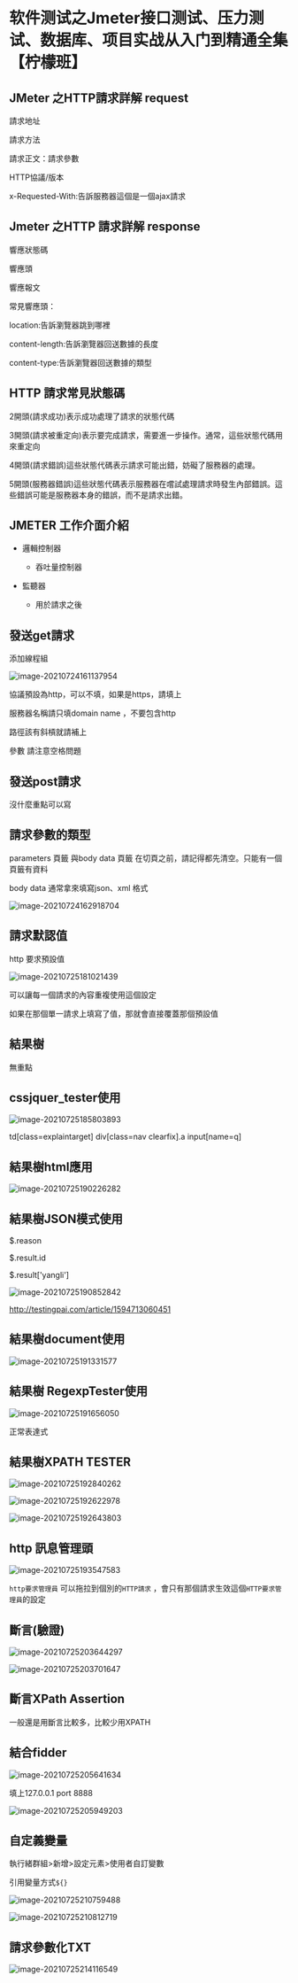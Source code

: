 





# 软件测试之Jmeter接口测试、压力测试、数据库、项目实战从入门到精通全集【柠檬班】





## JMeter 之HTTP請求詳解 request



請求地址

請求方法

請求正文：請求參數

HTTP協議/版本



x-Requested-With:告訴服務器這個是一個ajax請求





## Jmeter 之HTTP 請求詳解 response



響應狀態碼

響應頭

響應報文

 

常見響應頭：

location:告訴瀏覽器跳到哪裡

content-length:告訴瀏覽器回送數據的長度

content-type:告訴瀏覽器回送數據的類型





## HTTP 請求常見狀態碼

2開頭(請求成功)表示成功處理了請求的狀態代碼

3開頭(請求被重定向)表示要完成請求，需要進一步操作。通常，這些狀態代碼用來重定向

4開頭(請求錯誤)這些狀態代碼表示請求可能出錯，妨礙了服務器的處理。

5開頭(服務器錯誤)這些狀態代碼表示服務器在嚐試處理請求時發生內部錯誤。這些錯誤可能是服務器本身的錯誤，而不是請求出錯。



## JMETER 工作介面介紹

- 邏輯控制器
  - 吞吐量控制器



- 監聽器
  - 用於請求之後





## 發送get請求

添加線程組



![image-20210724161137954](https://i.imgur.com/DUHNuzM.png)

協議預設為http，可以不填，如果是https，請填上

服務器名稱請只填domain name ，不要包含http

路徑該有斜槓就請補上

參數 請注意空格問題



## 發送post請求

沒什麼重點可以寫



## 請求參數的類型

parameters 頁籤 與body data 頁籤 在切頁之前，請記得都先清空。只能有一個頁籤有資料



body data 通常拿來填寫json、xml 格式

![image-20210724162918704](https://i.imgur.com/eYzwiCa.png)

## 請求默認值



http 要求預設值

![image-20210725181021439](https://i.imgur.com/hXhRgVU.png)

可以讓每一個請求的內容重複使用這個設定

如果在那個單一請求上填寫了值，那就會直接覆蓋那個預設值





## 結果樹

無重點



## cssjquer_tester使用

![image-20210725185803893](https://i.imgur.com/4oNod5C.png)



td[class=explaintarget]
div[class=nav clearfix].a
input[name=q]





## 結果樹html應用

![image-20210725190226282](https://i.imgur.com/v5h2nxK.png)





## 結果樹JSON模式使用

$.reason

$.result.id

$.result['yangli']

![image-20210725190852842](https://i.imgur.com/BvkGM2E.png)

http://testingpai.com/article/1594713060451



## 結果樹document使用

![image-20210725191331577](https://i.imgur.com/EueJvOC.png)

## 結果樹 RegexpTester使用

![image-20210725191656050](https://i.imgur.com/R74SOcY.png)

正常表達式



## 結果樹XPATH TESTER





![image-20210725192840262](https://i.imgur.com/sIQyeYq.png)



![image-20210725192622978](https://i.imgur.com/W3bHcsO.png)

![image-20210725192643803](https://i.imgur.com/dRqVtpS.png)





## http 訊息管理頭

![image-20210725193547583](https://i.imgur.com/jicOwRK.png)

`http要求管理員` 可以拖拉到個別的`HTTP請求` ，會只有那個請求生效這個`HTTP要求管理員`的設定





## 斷言(驗證)

![image-20210725203644297](https://i.imgur.com/EIyjc2Q.png)



![image-20210725203701647](https://i.imgur.com/fElVyG5.png)



## 斷言XPath Assertion

一般還是用斷言比較多，比較少用XPATH



## 結合fidder

![image-20210725205641634](https://i.imgur.com/PIPeG0w.png)



填上127.0.0.1 port 8888



![image-20210725205949203](https://i.imgur.com/2JHWKxQ.png)





## 自定義變量

執行緒群組>新增>設定元素>使用者自訂變數

引用變量方式`${}`

![image-20210725210759488](https://i.imgur.com/cVVDZZg.png)

![image-20210725210812719](https://i.imgur.com/iEdOail.png)





## 請求參數化TXT



![image-20210725214116549](https://i.imgur.com/XfrSBMF.png)

